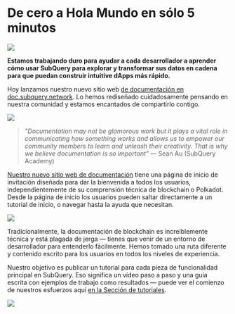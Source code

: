 # De cero a Hola Mundo en sólo 5 minutos

![](https://miro.medium.com/max/1400/1*g51P_PPoseNqEfCBgvpXXA.png)

**Estamos trabajando duro para ayudar a cada desarrollador a aprender cómo usar SubQuery para explorar y transformar sus datos en cadena para que puedan construir intuitive dApps más rápido.**

Hoy lanzamos nuestro nuevo sitio web [de documentación en doc.subquery.network](https://doc.subquery.network/). Lo hemos rediseñado cuidadosamente pensando en nuestra comunidad y estamos encantados de compartirlo contigo.

![](https://miro.medium.com/max/1200/1*snyFSjyQ9q116bmIcaVfsQ.gif)

> _"Documentation may not be glamorous work but it plays a vital role in communicating how something works and allows us to empower our community members to learn and unleash their creativity. That is why we believe documentation is so important"_ — Sean Au (SubQuery Academy)

[Nuestro nuevo sitio web de documentación](https://doc.subquery.network/) tiene una página de inicio de invitación diseñada para dar la bienvenida a todos los usuarios, independientemente de su comprensión técnica de blockchain o Polkadot. Desde la página de inicio los usuarios pueden saltar directamente a un tutorial de inicio, o navegar hasta la ayuda que necesitan.

![](https://miro.medium.com/max/1400/1*obZau98aya3Ohtc43DAuEw.png)

Tradicionalmente, la documentación de blockchain es increíblemente técnica y está plagada de jerga — tienes que venir de un entorno de desarrollador para entenderlo fácilmente. Hemos tomado una ruta diferente y contenido escrito para los usuarios en todos los niveles de experiencia.

Nuestro objetivo es publicar un tutorial para cada pieza de funcionalidad principal en SubQuery. Eso significa un vídeo paso a paso y una guía escrita con ejemplos de trabajo como resultados — puede ver el comienzo de nuestros esfuerzos aquí [en la Sección de tutoriales](https://doc.subquery.network/tutorials_examples/howto.html).

![](https://miro.medium.com/max/1200/1*nxy4aDTaQ0EMGudm0QW09g.gif)
